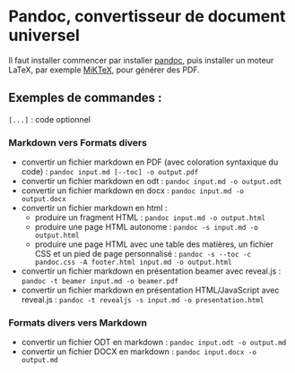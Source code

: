 # Pandoc, convertisseur de document universel

Il faut installer commencer par installer [pandoc](http://pandoc.org/), puis installer un moteur LaTeX, par exemple [MiKTeX](https://miktex.org/), pour générer des PDF.

## Exemples de commandes :
`[...]` : code optionnel

### Markdown vers Formats divers
- convertir un fichier markdown en PDF (avec coloration syntaxique du code) : `pandoc input.md [--toc] -o output.pdf`
- convertir un fichier markdown en odt : `pandoc input.md -o output.odt`
- convertir un fichier markdown en docx : `pandoc input.md -o output.docx`
- convertir un fichier markdown en html :
	- produire un fragment HTML : `pandoc input.md -o output.html`
	- produire une page HTML autonome : `pandoc -s input.md -o output.html`
	- produire une page HTML avec une table des matières, un fichier CSS et un pied de page personnalisé : `pandoc -s --toc -c pandoc.css -A footer.html input.md -o output.html`
- convertir un fichier markdown en présentation beamer avec reveal.js :
`pandoc -t beamer input.md -o beamer.pdf`
- convertir un fichier markdown en présentation HTML/JavaScript avec reveal.js : `pandoc -t revealjs -s input.md -o presentation.html`

### Formats divers vers Markdown
- convertir un fichier ODT en markdown : `pandoc input.odt -o output.md`
- convertir un fichier DOCX en markdown : `pandoc input.docx -o output.md`
